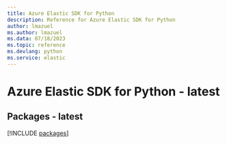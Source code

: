 ```yaml
---
title: Azure Elastic SDK for Python
description: Reference for Azure Elastic SDK for Python
author: lmazuel
ms.author: lmazuel
ms.data: 07/18/2023
ms.topic: reference
ms.devlang: python
ms.service: elastic
---
```

# Azure Elastic SDK for Python - latest
## Packages - latest
[!INCLUDE [packages](elastic-index.md)]
